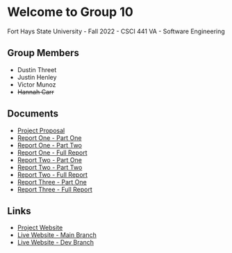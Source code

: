 # Welcome to Group 10
Fort Hays State University - Fall 2022 - CSCI 441 VA - Software Engineering

## Group Members
- Dustin Threet 
- Justin Henley 
- Victor Munoz 
- ~~Hannah Carr~~

## Documents
- [Project Proposal](https://drive.google.com/file/d/1FrU98wgH9FLsxeomwyrD00fDvVm02YQ6/view?usp=sharing)
- [Report One - Part One](https://drive.google.com/file/d/1lSVPS9dwJsXz9XT3v1ymVENNiSLJCybm/view?usp=sharing)
- [Report One - Part Two](https://drive.google.com/file/d/1G23IlJqq6Tv0aa5DmeU0OnpvYhc5vM3l/view?usp=sharing)
- [Report One - Full Report](https://drive.google.com/file/d/1KyVMqZdq3IMduJt1uJ1oMROL0OQRODKg/view?usp=sharing)
- [Report Two - Part One](https://drive.google.com/file/d/18FVq1MBATkxDqGLaVXLAaGeYFJgzKMdD/view?usp=sharing)
- [Report Two - Part Two](https://drive.google.com/file/d/1EWW6JF4OXbsLRdD9Qz1pWQkg_byP7Haj/view?usp=sharing)
- [Report Two - Full Report](https://drive.google.com/file/d/1a3gXlnI1s5eA7a71YFPA7FcRUcudEqIw/view?usp=sharing)
- [Report Three - Part One](https://drive.google.com/file/d/1Zj1ecC4XbI_xFyQG-Wil1w4pvgWmsARz/view?usp=sharing)
- [Report Three - Full Report](https://drive.google.com/file/d/1c9lyUmuTLEXxbGMpK63jmkB7C8L9F08w/view?usp=sharing)

## Links
- [Project Website](https://fhsu-csci-675-group-10.onrender.com/)
- [Live Website - Main Branch](https://parking-garages.onrender.com/)
- [Live Website - Dev Branch](https://dev-garages.onrender.com)
